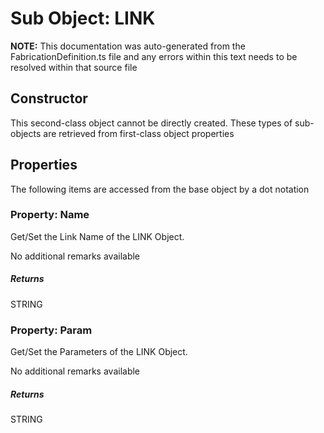 # Sub Object: LINK
**NOTE:** This documentation was auto-generated from the FabricationDefinition.ts file and any errors within this text needs to be resolved within that source file
## Constructor
This second-class object cannot be directly created. These types of sub-objects are retrieved from first-class object properties
## Properties
The following items are accessed from the base object by a dot notation
### Property: Name
Get/Set the Link Name of the LINK Object.

No additional remarks available
##### Returns
STRING
### Property: Param
Get/Set the Parameters of the LINK Object.

No additional remarks available
##### Returns
STRING
### Property: Target
Get/Set the URL Target of the LINK Object.

No additional remarks available
##### Returns
STRING
## Methods
The following items are invoked from the base object by a dot notation
